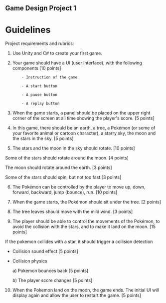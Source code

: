 ## Game Design Project 1
 # Guidelines
Project requirements and rubrics:

1) Use Unity and C# to create your first game.



2) Your game should have a UI (user interface), with the following components [10 points]

           - Instruction of the game 

           - A start button

           - A pause button

           - A replay button



3) When the game starts, a panel should be placed on the upper right corner of the screen at all time showing the player's score. [5 points]



4) In this game, there should be an earth, a tree, a Pokémon (or some of your favorite animal or cartoon character), a starry sky, the moon and the stars in the sky. [5 points]



5)  The stars and the moon in the sky should rotate. [10 points]

Some of the stars should rotate around the moon. [4 points]

The moon should rotate around the earth. [3 points]

Some of the stars should spin, but not too fast.[3 points]

6)  The Pokémon can be controlled by the player to move up, down, forward, backward, jump (bounce), run. [10 points]



7)  When the game starts, the Pokémon should sit under the tree. [2 points]



8)  The tree leaves should move with the mild wind. [3 points]



9)  The player should be able to control the movements of the Pokémon, to avoid the collision with the stars, and to make it land on the moon. [15 points]

   If the pokemon collides with a star, it should trigger a collision detection 

- Collision sound effect [5 points]

- Collision physics 

    a) Pokemon bounces back  [5 points]

    b) The player score changes [5 points]

10) When the Pokemon land on the moon, the game ends. The initial UI will display again and allow the user to restart the game. [5 points]

